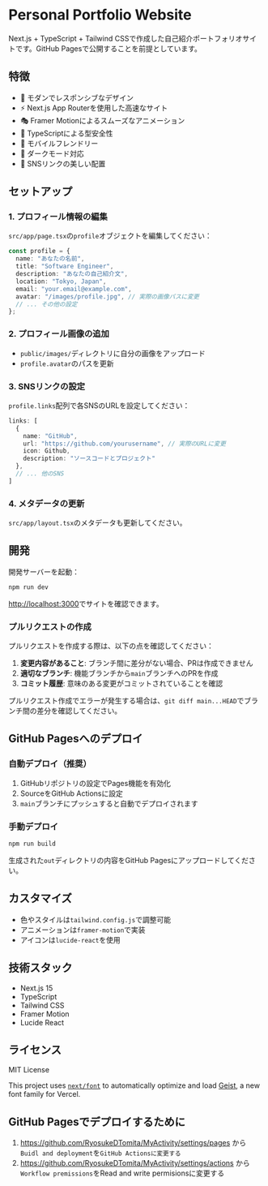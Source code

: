 # Personal Portfolio Website

Next.js + TypeScript + Tailwind CSSで作成した自己紹介ポートフォリオサイトです。GitHub Pagesで公開することを前提としています。

## 特徴

- 🎨 モダンでレスポンシブなデザイン
- ⚡ Next.js App Routerを使用した高速なサイト
- 🎭 Framer Motionによるスムーズなアニメーション
- 🎯 TypeScriptによる型安全性
- 📱 モバイルフレンドリー
- 🌙 ダークモード対応
- 🔗 SNSリンクの美しい配置

## セットアップ

### 1. プロフィール情報の編集

`src/app/page.tsx`の`profile`オブジェクトを編集してください：

```typescript
const profile = {
  name: "あなたの名前",
  title: "Software Engineer",
  description: "あなたの自己紹介文",
  location: "Tokyo, Japan",
  email: "your.email@example.com",
  avatar: "/images/profile.jpg", // 実際の画像パスに変更
  // ... その他の設定
};
```

### 2. プロフィール画像の追加

- `public/images/`ディレクトリに自分の画像をアップロード
- `profile.avatar`のパスを更新

### 3. SNSリンクの設定

`profile.links`配列で各SNSのURLを設定してください：

```typescript
links: [
  {
    name: "GitHub",
    url: "https://github.com/yourusername", // 実際のURLに変更
    icon: Github,
    description: "ソースコードとプロジェクト"
  },
  // ... 他のSNS
]
```

### 4. メタデータの更新

`src/app/layout.tsx`のメタデータも更新してください。

## 開発

開発サーバーを起動：

```bash
npm run dev
```

[http://localhost:3000](http://localhost:3000)でサイトを確認できます。

### プルリクエストの作成

プルリクエストを作成する際は、以下の点を確認してください：

1. **変更内容があること**: ブランチ間に差分がない場合、PRは作成できません
2. **適切なブランチ**: 機能ブランチから`main`ブランチへのPRを作成
3. **コミット履歴**: 意味のある変更がコミットされていることを確認

プルリクエスト作成でエラーが発生する場合は、`git diff main...HEAD`でブランチ間の差分を確認してください。

## GitHub Pagesへのデプロイ

### 自動デプロイ（推奨）

1. GitHubリポジトリの設定でPages機能を有効化
2. SourceをGitHub Actionsに設定
3. `main`ブランチにプッシュすると自動でデプロイされます

### 手動デプロイ

```bash
npm run build
```

生成された`out`ディレクトリの内容をGitHub Pagesにアップロードしてください。

## カスタマイズ

- 色やスタイルは`tailwind.config.js`で調整可能
- アニメーションは`framer-motion`で実装
- アイコンは`lucide-react`を使用

## 技術スタック

- Next.js 15
- TypeScript
- Tailwind CSS
- Framer Motion
- Lucide React

## ライセンス

MIT License

This project uses [`next/font`](https://nextjs.org/docs/app/building-your-application/optimizing/fonts) to automatically optimize and load [Geist](https://vercel.com/font), a new font family for Vercel.

## GitHub Pagesでデプロイするために

1. https://github.com/RyosukeDTomita/MyActivity/settings/pages から`Buidl and deployment`を`GitHub Actionsに変更する`
2. https://github.com/RyosukeDTomita/MyActivity/settings/actions から`Workflow premissions`をRead and write permisionsに変更する
